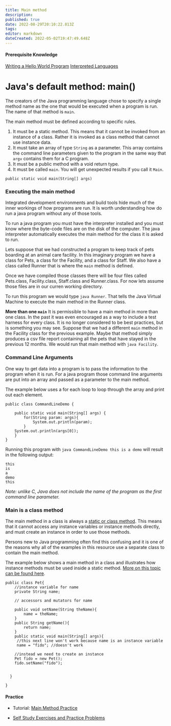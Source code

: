 ```yaml
---
title: Main method
description: 
published: true
date: 2022-08-29T20:10:22.813Z
tags: 
editor: markdown
dateCreated: 2022-05-02T19:47:49.648Z
---
```


#### Prerequisite Knowledge
[Writing a Hello World Program](/java/helloWorld)
[Interpreted Languages](/java/interpretedLanguage)


# Java's default method: main()



The creators of the Java programming language chose to specify a single method name as the one that would be executed when a program is run. The name of that method is `main`.   

The main method must be defined according to specific rules.

1. It must be a static method.  This means that it cannot be invoked from an instance of a class.  Rather it is invoked as a class method that cannot use instance data.
1. It must take an array of type `String` as a parameter.  This array contains the command line parameters given to the program in the same way that `argv` contains them for a C program.
1. It must be a public method with a void return type.
1. It must be called `main`.  You will get unexpected results if you call it `Main`.

`public static void main(String[] args)`


### Executing the main method

Integrated development environments and build tools hide much of the inner workings of how programs are run. It is worth understanding how do run a java program without any of those tools.

To run a java program you must have the interpreter installed and you must know where the byte-code files are on the disk of the computer.  The java interpreter automatically executes the main method for the class it is asked to run.

Lets suppose that we had constructed a program to keep track of pets boarding at an animal care facility. In this imaginary program we have a class for Pets, a class for the Facility, and a class for Staff. We also have a class called Runner that is where the `main` method is defined.

Once we have compiled those classes there will be four files called Pets.class, Facility.class, Staff.class and Runner.class. For now lets assume those files are in our curren working directory.

To run this program we would type `java Runner`. That tells the Java Virtual Machine to execute the main method in the Runner class.

**More than one `main`**
It is permissible to have a main method in more than one class. In the past it was even encouraged as a way to include a test harness for every class. It is no longer considered to be best practices, but is something you may see. Suppose that we had a different `main` method in the Facility class for the previous example. Maybe that method simply produces a csv file report containing all the pets that have stayed in the previous 12 months. We would run that main method with `java Facility`.  


### Command Line Arguments

One way to get data into a program is to pass the information to the program when it is run. For a java program those command line arguments are put into an array and passed as a parameter to the main method.

The example below uses a for each loop to loop through the array and print out each element.  
```
public class CommandLineDemo {

	public static void main(String[] args) {
		for(String param: args){
			System.out.println(param);
		}
    System.out.println(args[0]);
	}
}
```
 Running this program with `java CommandLineDemo this is a demo` will result in the following output:
```
this
is
a
demo
this
```
*Note:  unlike C, Java does not include the name of the program as the first command line parameter.*

### Main is a class method

The main method in a class is always a [static or class method](/ooConcepts/classMembers).  This means that it cannot access any instance variables or instance methods directly, and must create an instance in order to use those methods.   

Persons new to Java programming often find this confusing and it is one of the reasons why all of the examples in this resource use a separate class to contain the main method. 

The example below shows a main method in a class and illustrates how instance methods must be used inside a static method.  [More on this topic can be found here](/ooConcepts/classMembers).

```
public class Pet{
    //instance variable for name
    private String name;

    // accessors and mutators for name   
    
    public void setName(String theName){
        name = theName;     
    }
    public String getName(){
        return name;       
    }
	public static void main(String[] args){
     //this next line won't work because name is an instance variable
     name = "fido"; //doesn't work
     
    //instead we need to create an instance
    Pet fido = new Pet();
    fido.setName("fido");
     
  
  }

}
```


#### Practice 
 - Tutorial: [Main Method Practice](http://localhost:8888/lab/tree/tutorials/java/mainMethod.ipynb) 

- [Self Study Exercises and Practice Problems](/practiceActivities/java/mainMethod)  